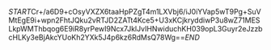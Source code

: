 $START$Cr+/a6D9+cOsyVXZX6taaHpPZgT4m1LXVbj6/iJ0iYVap5wT9Pg+SuVMtEgE9i+wpn2FhtJQku2vRTJD2ZATt4Kce5+U3xKCjkryddiwP3u8wZ71MESLkpWMThbqog6E9iR8yrPewI9Ncx7JklJvIHNwiduchKH039opL3Guyr2eJzzbcHLKy3eBjAkcYUoKh2YXk5J4p6kz6RdMsQ78Wg==$END$